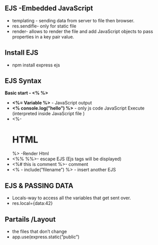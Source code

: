 ## EJS -Embedded JavaScript
- templating - sending data from server to file then browser.<br/>
- res.sendifle- only for static file<br/>
- render- allows to render the file and add JavaScript objects to pass properties in a key pair value.<br/>
## Install EJS
- npm install express ejs<br/>
## EJS Syntax 
**Basic start - <% %>**<br/>
- **<%= Variable %>** -  JavaScript output<br/>
- **<% console.log(”hello”) %>** - only js code JavaScript Execute (interpreted inside JavaScript file )<br/>
- <%- <h1>HTML</h1> %> -Render Html<br/>
- <%% %%>- escape EJS (Ejs tags will be displayed)<br/>
- <%#  this is comment %>- comment<br/>
- <% - include(”filename”) %> - insert another EJS<br/>
## EJS & PASSING DATA
- Locals-way to access all the variables that get sent over. <br/>
- res.local={data:42}
## Partails /Layout
- the files that don’t change <br/>
- app.use(express.static(”public”)<br/>
